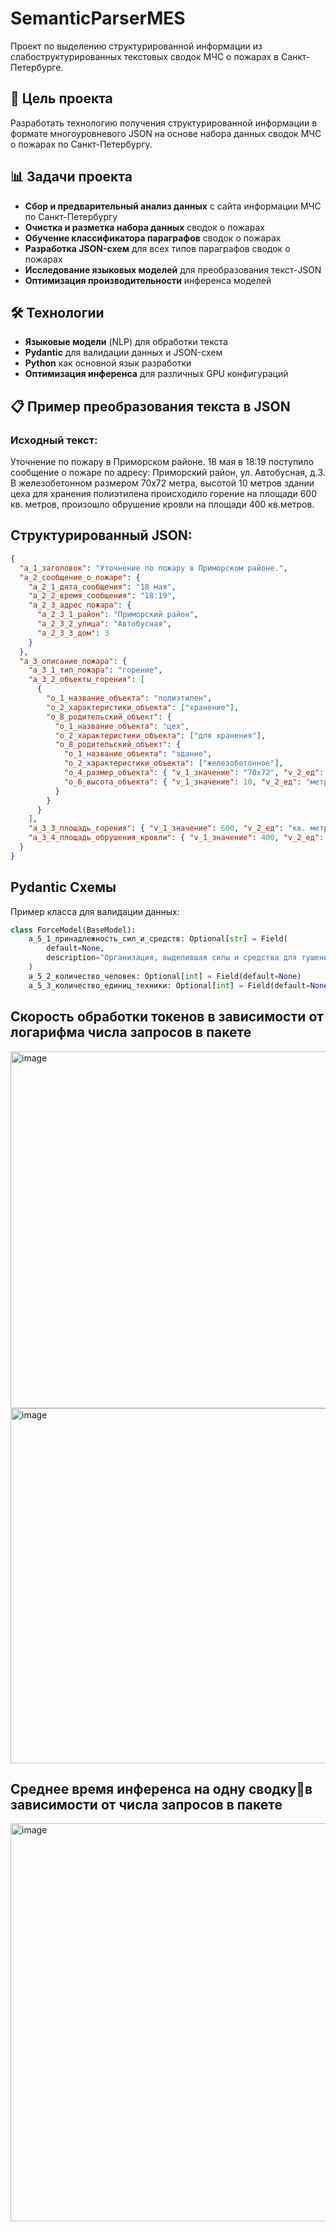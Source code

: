 # SemanticParserMES

Проект по выделению структурированной информации из слабоструктурированных текстовых сводок МЧС о пожарах в Санкт-Петербурге.

## 🎯 Цель проекта

Разработать технологию получения структурированной информации в формате многоуровневого JSON на основе набора данных сводок МЧС о пожарах по Санкт-Петербургу.

## 📊 Задачи проекта

- **Сбор и предварительный анализ данных** с сайта информации МЧС по Санкт-Петербургу
- **Очистка и разметка набора данных** сводок о пожарах
- **Обучение классификатора параграфов** сводок о пожарах
- **Разработка JSON-схем** для всех типов параграфов сводок о пожарах
- **Исследование языковых моделей** для преобразования текст-JSON
- **Оптимизация производительности** инференса моделей

## 🛠 Технологии

- **Языковые модели** (NLP) для обработки текста
- **Pydantic** для валидации данных и JSON-схем
- **Python** как основной язык разработки
- **Оптимизация инференса** для различных GPU конфигураций

## 📋 Пример преобразования текста в JSON

### Исходный текст:

Уточнение по пожару в Приморском районе.
18 мая в 18:19 поступило сообщение о пожаре по адресу: Приморский район, ул. Автобусная, д.3.
В железобетонном размером 70х72 метра, высотой 10 метров здании цеха для хранения полиэтилена происходило горение на площади 600 кв. метров, произошло обрушение кровли на площади 400 кв.метров.


## Структурированный JSON:
```json
{
  "a_1_заголовок": "Уточнение по пожару в Приморском районе.",
  "a_2_сообщение_о_пожаре": {
    "a_2_1_дата_сообщения": "18 мая",
    "a_2_2_время_сообщения": "18:19",
    "a_2_3_адрес_пожара": {
      "a_2_3_1_район": "Приморский район",
      "a_2_3_2_улица": "Автобусная",
      "a_2_3_3_дом": 3
    }
  },
  "a_3_описание_пожара": {
    "a_3_1_тип_пожара": "горение",
    "a_3_2_объекты_горения": [
      {
        "o_1_название_объекта": "полиэтилен",
        "o_2_характеристики_объекта": ["хранение"],
        "o_8_родительский_объект": {
          "o_1_название_объекта": "цех",
          "o_2_характеристики_объекта": ["для хранения"],
          "o_8_родительский_объект": {
            "o_1_название_объекта": "здание",
            "o_2_характеристики_объекта": ["железобетонное"],
            "o_4_размер_объекта": { "v_1_значение": "70х72", "v_2_ед": "метр" },
            "o_6_высота_объекта": { "v_1_значение": 10, "v_2_ед": "метр" }
          }
        }
      }
    ],
    "a_3_3_площадь_горения": { "v_1_значение": 600, "v_2_ед": "кв. метр" },
    "a_3_4_площадь_обрушения_кровли": { "v_1_значение": 400, "v_2_ед": "кв. метр" }
  }
}
```


## Pydantic Схемы
Пример класса для валидации данных:

```python
class ForceModel(BaseModel):
    a_5_1_принадлежность_сил_и_средств: Optional[str] = Field(
        default=None, 
        description="Организация, выделившая силы и средства для тушения пожара"
    )
    a_5_2_количество_человек: Optional[int] = Field(default=None)
    a_5_3_количество_единиц_техники: Optional[int] = Field(default=None)
```

## Скорость обработки токенов в зависимости от логарифма числа запросов в пакете
<img width="734" height="571" alt="image" src="https://github.com/user-attachments/assets/2c19775b-6a26-41da-9471-ddc3ba704bdd" /> 
<img width="724" height="568" alt="image" src="https://github.com/user-attachments/assets/07d0229c-bd52-4a3f-9ccf-3e3a2196e894" />

## Среднее время инференса на одну сводкув зависимости от числа запросов в пакете
<img width="816" height="637" alt="image" src="https://github.com/user-attachments/assets/9e242ffa-d71c-4ce3-8e0c-c1fc931997d5" />




